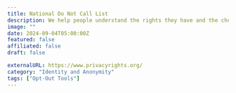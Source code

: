 ```yaml
---
title: National Do Not Call List
description: We help people understand the rights they have and the choices they can make to better protect their privacy.
image: ""
date: 2024-09-04T05:00:00Z
featured: false
affiliated: false
draft: false

externalURL: https://www.privacyrights.org/
category: "Identity and Anonymity"
tags: ["Opt-Out Tools"]
---
```

